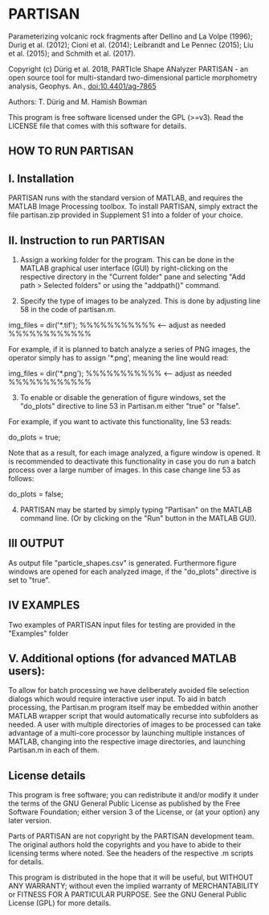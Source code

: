 # PARTISAN

Parameterizing volcanic rock fragments after Dellino and La Volpe (1996); Durig et al. (2012); Cioni et al. (2014); Leibrandt and Le Pennec (2015); Liu et al. (2015); and Schmith et al. (2017).

Copyright (c) Dürig et al. 2018, PARTIcle Shape ANalyzer PARTISAN - an open source tool for multi-standard two-dimensional particle morphometry analysis, Geophys. An., <a href="https://doi.org/10.4401/ag-7865" target="_top">doi:10.4401/ag-7865</a>

Authors: T. Dürig and M. Hamish Bowman

This program is free software licensed under the GPL (>=v3). Read the LICENSE file that comes with this software for details.


## HOW TO RUN PARTISAN


## I. Installation

PARTISAN runs with the standard version of MATLAB, and requires the MATLAB Image Processing toolbox. To install PARTISAN, simply extract the file partisan.zip provided in Supplement S1 into a folder of your choice.



## II. Instruction to run PARTISAN

1. Assign a working folder for the program. This can be done in the MATLAB graphical user interface (GUI) by right-clicking on the respective directory in the "Current folder" pane and selecting "Add path > Selected folders" or using the "addpath()" command. 

2. Specify the type of images to be analyzed. This is done by adjusting line 58 in the code of partisan.m. 

img_files = dir('*.tif');      %%%%%%%%%%%  <-- adjust as needed  %%%%%%%%%%%%

For example, if it is planned to batch analyze a series of PNG images, the operator simply has to assign '*.png', meaning the line would read:

img_files = dir('*.png');      %%%%%%%%%%%  <-- adjust as needed  %%%%%%%%%%%%


3. To enable or disable the generation of figure windows, set the  "do_plots" directive to line 53 in Partisan.m either "true" or "false".


For example, if you want to activate this functionality, line 53 reads:

do_plots = true;


Note that as a result, for each image analyzed, a figure window is opened. It is recommended to deactivate this functionality in case you do run a batch process over a large number of images.
In this case change line 53 as follows:

do_plots = false;
 

4. PARTISAN may be started by simply typing "Partisan" on the MATLAB command line. (Or by clicking on the "Run" button in the MATLAB GUI).


## III OUTPUT
As output file "particle_shapes.csv" is generated.
Furthermore figure windows are opened for each analyzed image, if the "do_plots" directive is set to "true".


## IV EXAMPLES
Two examples of PARTISAN input files for testing are provided in the "Examples" folder


## V. Additional options (for advanced MATLAB users):

To allow for batch processing we have deliberately avoided file selection dialogs which would require interactive user input. To aid in batch processing, the Partisan.m program itself may be embedded within another MATLAB wrapper script  that would automatically recurse into subfolders as needed.
A user with multiple directories of images to be processed can take advantage of a multi-core processor by launching multiple instances of MATLAB, changing into the respective image directories, and launching Partisan.m in each of them.

## License details
This program is free software; you can redistribute it and/or modify it under the terms of the GNU General Public License as published by the Free Software Foundation; either version 3 of the License, or (at your option) any later version.

Parts of PARTISAN are not copyright by the PARTISAN development team. The original authors hold the copyrights and you have to abide to their licensing terms where noted. See the headers of the respective .m scripts for details.

This program is distributed in the hope that it will be useful, but WITHOUT ANY WARRANTY; without even the implied warranty of MERCHANTABILITY or FITNESS FOR A PARTICULAR PURPOSE.  See the GNU General Public License (GPL) for more details.

